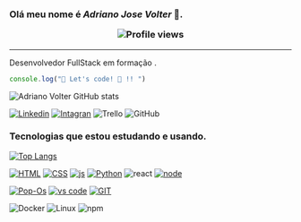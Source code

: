 ### Olá meu nome é __*Adriano Jose Volter*__ 👋.<p align="center"> <img src="https://komarev.com/ghpvc/?username=adrianovolter&color=red" alt="Profile views" /> </p>
****
Desenvolvedor FullStack em formação .
```js
console.log("🚀 Let's code! 🚀 !! ")
```
![Adriano Volter GitHub stats](https://github-readme-stats.vercel.app/api?username=AdrianoVolter&show_icons=true&theme=blue-green) 

 



[![Linkedin](https://img.shields.io/badge/LinkedIn-0077B5?style=for-the-badge&logo=linkedin&logoColor=white)](https://www.linkedin.com/in/adrianovolter/) [![Intagran](https://img.shields.io/badge/Instagram-E4405F?style=for-the-badge&logo=instagram&logoColor=white)](https://www.instagram.com/adriano.volter/)  ![Trello](https://img.shields.io/badge/Trello-%23026AA7.svg?style=for-the-badge&logo=Trello&logoColor=white) ![GitHub](https://img.shields.io/badge/github-%23121011.svg?style=for-the-badge&logo=github&logoColor=white)
	
### Tecnologias que estou estudando e usando.
[![Top Langs](https://github-readme-stats.vercel.app/api/top-langs/?username=AdrianoVolter&theme=blue-green)](https://github.com/AdrianoVolter/github-readme-stats) 

[![HTML](https://img.shields.io/badge/HTML-239120?style=for-the-badge&logo=html5&logoColor=white)](https://developer.mozilla.org/pt-BR/docs/Web/HTML) [![CSS](https://img.shields.io/badge/CSS3-1572B6?style=for-the-badge&logo=css3&logoColor=white)](https://developer.mozilla.org/pt-BR/docs/Web/CSS) [![js](https://img.shields.io/badge/JavaScript-F7DF1E?style=for-the-badge&logo=javascript&logoColor=black)](https://developer.mozilla.org/pt-BR/docs/Web/JavaScript) [![Python](https://img.shields.io/badge/Python-14354C?style=for-the-badge&logo=python&logoColor=white)](https://www.python.org/) ![react](https://img.shields.io/badge/React-20232A?style=for-the-badge&logo=react&logoColor=61DAFB) [![node](https://img.shields.io/badge/Node.js-43853D?style=for-the-badge&logo=node.js&logoColor=white)]()


 [![Pop-Os](https://img.shields.io/badge/Pop!_OS-48B9C7?style=for-the-badge&logo=Pop!_OS&logoColor=white)](https://pop.system76.com/) [![vs code](https://img.shields.io/badge/Visual_Studio_Code-0078D4?style=for-the-badge&logo=visual%20studio%20code&logoColor=white)](https://code.visualstudio.com/) [![GIT](https://img.shields.io/badge/GIT-E44C30?style=for-the-badge&logo=git&logoColor=white)](https://git-scm.com/) 

![Docker](https://img.shields.io/badge/docker-%230db7ed.svg?style=for-the-badge&logo=docker&logoColor=white) ![Linux](https://img.shields.io/badge/Linux-FCC624?style=for-the-badge&logo=linux&logoColor=black) ![npm](https://img.shields.io/badge/npm-CB3837?style=for-the-badge&logo=npm&logoColor=white)

